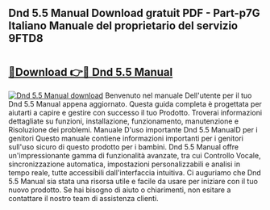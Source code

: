 ## Dnd 5.5 Manual Download gratuit PDF - Part-p7G Italiano Manuale del proprietario del servizio 9FTD8

# <h2><a href="http://dfaod2.blite.top/?on=Dnd+5.5+Manual">🔗Download 👉🔴 Dnd 5.5 Manual</a></h2>

[![Dnd 5.5 Manual download](https://i.imgur.com/lujVjoI.png)](http://dfaod2.blite.top/?on=Dnd+5.5+Manual)
Benvenuto nel manuale Dell'utente per il tuo Dnd 5.5 Manual appena aggiornato. Questa guida completa è progettata per aiutarti a capire e gestire con successo il tuo Prodotto. Troverai informazioni dettagliate su funzioni, installazione, funzionamento, manutenzione e Risoluzione dei problemi. Manuale D'uso importante Dnd 5.5 ManualD per i genitori Questo manuale contiene informazioni importanti per i genitori sull'uso sicuro di questo prodotto per i bambini. Dnd 5.5 Manual offre un'impressionante gamma di funzionalità avanzate, tra cui Controllo Vocale, sincronizzazione automatica, impostazioni personalizzabili e analisi in tempo reale, tutte accessibili dall'interfaccia intuitiva. Ci auguriamo che Dnd 5.5 Manual sia stata una risorsa utile e facile da usare per iniziare con il tuo nuovo prodotto. Se hai bisogno di aiuto o chiarimenti, non esitare a contattare il nostro team di assistenza clienti.
